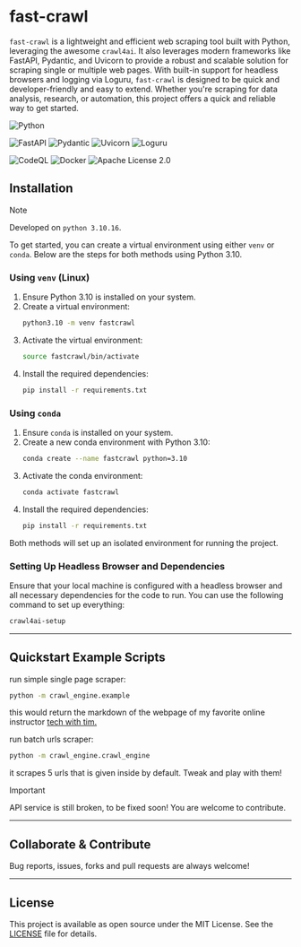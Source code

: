 # fast-crawl

`fast-crawl` is a lightweight and efficient web scraping tool built with Python, leveraging the awesome `crawl4ai`. It also leverages modern frameworks like FastAPI, Pydantic, and Uvicorn to provide a robust and scalable solution for scraping single or multiple web pages. With built-in support for headless browsers and logging via Loguru, `fast-crawl` is designed to be quick and developer-friendly and easy to extend. Whether you're scraping for data analysis, research, or automation, this project offers a quick and reliable way to get started.

![Python](https://img.shields.io/badge/python-3670A0?style=for-the-badge&logo=python&logoColor=ffdd54)

![FastAPI](https://img.shields.io/badge/FastAPI-005571?style=for-the-badge&logo=fastapi) ![Pydantic](https://img.shields.io/badge/pydantic-4A91A2?style=for-the-badge&logo=python&logoColor=white) ![Uvicorn](https://img.shields.io/badge/uvicorn-111111?style=for-the-badge&logo=uvicorn&logoColor=white) ![Loguru](https://img.shields.io/badge/loguru-FF9C00?style=for-the-badge&logo=python&logoColor=white)

![CodeQL](https://img.shields.io/badge/codeql-006F99?style=for-the-badge&logo=github-actions&logoColor=white) ![Docker](https://img.shields.io/badge/docker-%230db7ed.svg?style=for-the-badge&logo=docker&logoColor=white) ![Apache License 2.0](https://img.shields.io/badge/License-Apache_2.0-blue.svg)

## Installation

> [!NOTE]
> Developed on `python 3.10.16`.

To get started, you can create a virtual environment using either `venv` or `conda`. Below are the steps for both methods using Python 3.10.

### Using `venv` (Linux)

1. Ensure Python 3.10 is installed on your system.
2. Create a virtual environment:
   ```bash
   python3.10 -m venv fastcrawl
   ```
3. Activate the virtual environment:
   ```bash
   source fastcrawl/bin/activate
   ```
4. Install the required dependencies:
   ```bash
   pip install -r requirements.txt
   ```

### Using `conda`

1. Ensure `conda` is installed on your system.
2. Create a new conda environment with Python 3.10:
   ```bash
   conda create --name fastcrawl python=3.10
   ```
3. Activate the conda environment:
   ```bash
   conda activate fastcrawl
   ```
4. Install the required dependencies:
   ```bash
   pip install -r requirements.txt
   ```

Both methods will set up an isolated environment for running the project.

### Setting Up Headless Browser and Dependencies

Ensure that your local machine is configured with a headless browser and all necessary dependencies for the code to run. You can use the following command to set up everything:

```bash
crawl4ai-setup
```

---

## Quickstart Example Scripts

run simple single page scraper:

```bash
python -m crawl_engine.example
```

this would return the markdown of the webpage of my favorite online instructor <a href="https://www.techwithtim.net/">tech with tim.</a>

run batch urls scraper:

```bash
python -m crawl_engine.crawl_engine
```

it scrapes 5 urls that is given inside by default. Tweak and play with them!

> [!IMPORTANT]
> API service is still broken, to be fixed soon! You are welcome to contribute.

---

## Collaborate & Contribute

Bug reports, issues, forks and pull requests are always welcome!

---

## License

This project is available as open source under the MIT License. See the [LICENSE](./LICENSE) file for details.
